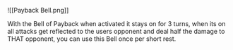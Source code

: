 ![[Payback Bell.png]]

With the Bell of Payback when activated it stays on for 3 turns, when its on all attacks get reflected to the users opponent and deal half the damage to THAT opponent, you can use this Bell once per short rest.